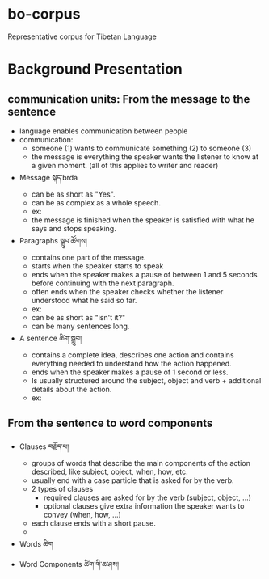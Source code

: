 # bo-corpus
Representative corpus for Tibetan Language

# Background Presentation
## communication units: From the message to the sentence
- language enables communication between people
- communication:
  - someone (1) wants to communicate something (2) to someone (3)
  - the message is everything the speaker wants the listener to know at a given moment. (all of this applies to writer and reader)
- Message སྐད་brda
  - can be as short as "Yes".
  - can be as complex as a whole speech.
  - ex:
  - the message is finished when the speaker is satisfied with what he says and stops speaking.
- Paragraphs སྒྲུབ་ཚོགས།
  - contains one part of the message. 
  - starts when the speaker starts to speak
  - ends when the speaker makes a pause of between 1 and 5 seconds before continuing with the next paragraph.
  - often ends when the speaker checks whether the listener understood what he said so far.
  - ex:
  - can be as short as "isn't it?"
  - can be many sentences long.
- A sentence ཚིག་སྒྲུབ།
  - contains a complete idea, describes one action and contains everything needed to understand how the action happened.
  - ends when the speaker makes a pause of 1 second or less.
  - Is usually structured around the subject, object and verb + additional details about the action.
  - ex: 

## From the sentence to word components
- Clauses བརྗོད་པ།
  - groups of words that describe the main components of the action described, like subject, object, when, how, etc.
  - usually end with a case particle that is asked for by the verb. 
  - 2 types of clauses
    - required clauses are asked for by the verb (subject, object, ...)
    - optional clauses give extra information the speaker wants to convey (when, how, ...)
  - each clause ends with a short pause.
  - 
- Words ཚིག
- Word Components ཚིག་གི་ཆ་ཤས།
